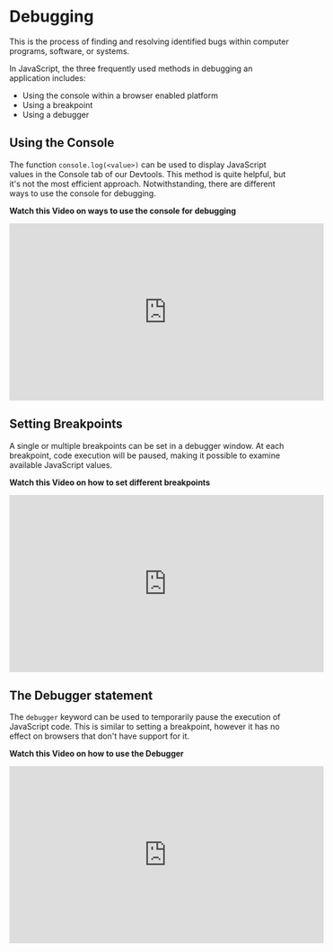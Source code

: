 # Debugging

This is the process of finding and resolving identified bugs within computer programs, software, or systems.

In JavaScript, the three frequently used methods in debugging an application includes:

* Using the console within a browser enabled platform
* Using a breakpoint
* Using a debugger

## Using the Console
The function `console.log(<value>)` can be used to display JavaScript values in the Console tab of our Devtools. This method is quite helpful, but it's not the most efficient approach. Notwithstanding, there are different ways to use the console for debugging.

<strong>Watch this Video on ways to use the console for debugging</strong>
<iframe width="560" height="315" src="https://www.youtube.com/embed/_QtUGdaCb1c" title="YouTube video player" frameborder="0" allow="accelerometer; autoplay; clipboard-write; encrypted-media; gyroscope; picture-in-picture; web-share" allowfullscreen></iframe>


## Setting Breakpoints
A single or multiple breakpoints can be set in a debugger window. At each breakpoint, code execution will be paused, making it possible to examine available JavaScript values.

<strong>Watch this Video on how to set different breakpoints</strong>
<iframe width="560" height="315" src="https://www.youtube.com/embed/H0XScE08hy8" title="YouTube video player" frameborder="0" allow="accelerometer; autoplay; clipboard-write; encrypted-media; gyroscope; picture-in-picture; web-share" allowfullscreen></iframe>


## The Debugger statement
The `debugger` keyword can be used to temporarily pause the execution of JavaScript code. This is similar to setting a breakpoint, however it has no effect on browsers that don't have support for it.

<strong>Watch this Video on how to use the Debugger</strong>
<iframe width="560" height="315" src="https://www.youtube.com/embed/ABlaMXkUwzY" title="YouTube video player" frameborder="0" allow="accelerometer; autoplay; clipboard-write; encrypted-media; gyroscope; picture-in-picture; web-share" allowfullscreen></iframe>

